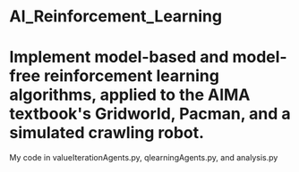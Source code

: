 # AI_Reinforcement_Learning

# Implement model-based and model-free reinforcement learning algorithms, applied to the AIMA textbook's Gridworld, Pacman, and a simulated crawling robot.

My code in valueIterationAgents.py, qlearningAgents.py, and analysis.py
